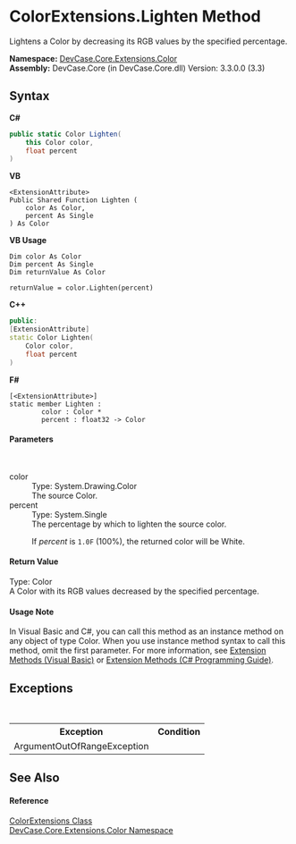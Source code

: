 # ColorExtensions.Lighten Method 
 

Lightens a Color by decreasing its RGB values by the specified percentage.

**Namespace:**&nbsp;<a href="N_DevCase_Core_Extensions_Color">DevCase.Core.Extensions.Color</a><br />**Assembly:**&nbsp;DevCase.Core (in DevCase.Core.dll) Version: 3.3.0.0 (3.3)

## Syntax

**C#**<br />
``` C#
public static Color Lighten(
	this Color color,
	float percent
)
```

**VB**<br />
``` VB
<ExtensionAttribute>
Public Shared Function Lighten ( 
	color As Color,
	percent As Single
) As Color
```

**VB Usage**<br />
``` VB Usage
Dim color As Color
Dim percent As Single
Dim returnValue As Color

returnValue = color.Lighten(percent)
```

**C++**<br />
``` C++
public:
[ExtensionAttribute]
static Color Lighten(
	Color color, 
	float percent
)
```

**F#**<br />
``` F#
[<ExtensionAttribute>]
static member Lighten : 
        color : Color * 
        percent : float32 -> Color 

```


#### Parameters
&nbsp;<dl><dt>color</dt><dd>Type: System.Drawing.Color<br />The source Color.</dd><dt>percent</dt><dd>Type: System.Single<br />The percentage by which to lighten the source color. 

 If *percent* is `1.0F` (100%), the returned color will be White.</dd></dl>

#### Return Value
Type: Color<br />A Color with its RGB values decreased by the specified percentage.

#### Usage Note
In Visual Basic and C#, you can call this method as an instance method on any object of type Color. When you use instance method syntax to call this method, omit the first parameter. For more information, see <a href="https://docs.microsoft.com/dotnet/visual-basic/programming-guide/language-features/procedures/extension-methods">Extension Methods (Visual Basic)</a> or <a href="https://docs.microsoft.com/dotnet/csharp/programming-guide/classes-and-structs/extension-methods">Extension Methods (C# Programming Guide)</a>.

## Exceptions
&nbsp;<table><tr><th>Exception</th><th>Condition</th></tr><tr><td>ArgumentOutOfRangeException</td><td /></tr></table>

## See Also


#### Reference
<a href="T_DevCase_Core_Extensions_Color_ColorExtensions">ColorExtensions Class</a><br /><a href="N_DevCase_Core_Extensions_Color">DevCase.Core.Extensions.Color Namespace</a><br />